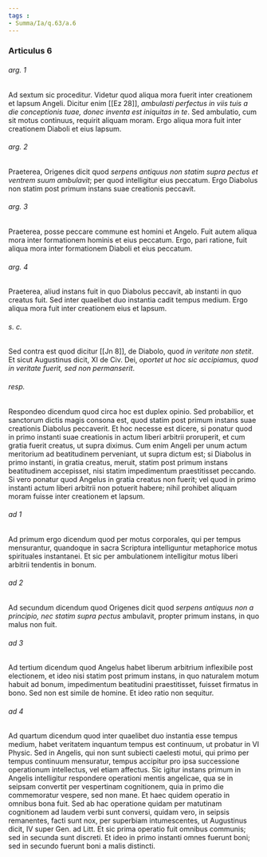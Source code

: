 ```yaml
---
tags : 
- Summa/Ia/q.63/a.6
---
```


### Articulus 6

###### arg. 1
Ad sextum sic proceditur. Videtur quod aliqua mora fuerit inter creationem et lapsum Angeli. Dicitur enim [[Ez 28]], *ambulasti perfectus in viis tuis a die conceptionis tuae, donec inventa est iniquitas in te*. Sed ambulatio, cum sit motus continuus, requirit aliquam moram. Ergo aliqua mora fuit inter creationem Diaboli et eius lapsum.

###### arg. 2
Praeterea, Origenes dicit quod *serpens antiquus non statim supra pectus et ventrem suum ambulavit*; per quod intelligitur eius peccatum. Ergo Diabolus non statim post primum instans suae creationis peccavit.

###### arg. 3
Praeterea, posse peccare commune est homini et Angelo. Fuit autem aliqua mora inter formationem hominis et eius peccatum. Ergo, pari ratione, fuit aliqua mora inter formationem Diaboli et eius peccatum.

###### arg. 4
Praeterea, aliud instans fuit in quo Diabolus peccavit, ab instanti in quo creatus fuit. Sed inter quaelibet duo instantia cadit tempus medium. Ergo aliqua mora fuit inter creationem eius et lapsum.

###### s. c.
Sed contra est quod dicitur [[Jn 8]], de Diabolo, quod *in veritate non stetit*. Et sicut Augustinus dicit, XI de Civ. Dei, *oportet ut hoc sic accipiamus, quod in veritate fuerit, sed non permanserit*.

###### resp.
Respondeo dicendum quod circa hoc est duplex opinio. Sed probabilior, et sanctorum dictis magis consona est, quod statim post primum instans suae creationis Diabolus peccaverit. Et hoc necesse est dicere, si ponatur quod in primo instanti suae creationis in actum liberi arbitrii proruperit, et cum gratia fuerit creatus, ut supra diximus. Cum enim Angeli per unum actum meritorium ad beatitudinem perveniant, ut supra dictum est; si Diabolus in primo instanti, in gratia creatus, meruit, statim post primum instans beatitudinem accepisset, nisi statim impedimentum praestitisset peccando. Si vero ponatur quod Angelus in gratia creatus non fuerit; vel quod in primo instanti actum liberi arbitrii non potuerit habere; nihil prohibet aliquam moram fuisse inter creationem et lapsum.

###### ad 1
Ad primum ergo dicendum quod per motus corporales, qui per tempus mensurantur, quandoque in sacra Scriptura intelliguntur metaphorice motus spirituales instantanei. Et sic per ambulationem intelligitur motus liberi arbitrii tendentis in bonum.

###### ad 2
Ad secundum dicendum quod Origenes dicit quod *serpens antiquus non a principio, nec statim supra pectus* ambulavit, propter primum instans, in quo malus non fuit.

###### ad 3
Ad tertium dicendum quod Angelus habet liberum arbitrium inflexibile post electionem, et ideo nisi statim post primum instans, in quo naturalem motum habuit ad bonum, impedimentum beatitudini praestitisset, fuisset firmatus in bono. Sed non est simile de homine. Et ideo ratio non sequitur.

###### ad 4
Ad quartum dicendum quod inter quaelibet duo instantia esse tempus medium, habet veritatem inquantum tempus est continuum, ut probatur in VI Physic. Sed in Angelis, qui non sunt subiecti caelesti motui, qui primo per tempus continuum mensuratur, tempus accipitur pro ipsa successione operationum intellectus, vel etiam affectus. Sic igitur instans primum in Angelis intelligitur respondere operationi mentis angelicae, qua se in seipsam convertit per vespertinam cognitionem, quia in primo die commemoratur vespere, sed non mane. Et haec quidem operatio in omnibus bona fuit. Sed ab hac operatione quidam per matutinam cognitionem ad laudem verbi sunt conversi, quidam vero, in seipsis remanentes, facti sunt nox, per superbiam intumescentes, ut Augustinus dicit, IV super Gen. ad Litt. Et sic prima operatio fuit omnibus communis; sed in secunda sunt discreti. Et ideo in primo instanti omnes fuerunt boni; sed in secundo fuerunt boni a malis distincti.

